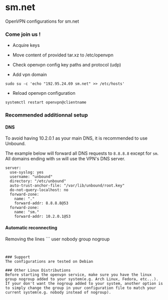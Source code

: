# sm.net
OpenVPN configurations for sm.net

### Come join us !

* Acquire keys

* Move content of provided tar.xz to /etc/openvpn

* Check openvpn config key paths and protocol (udp)

* Add vpn domain

`sudo su -c 'echo "192.95.24.69 sm.net" >> /etc/hosts'`

* Reload openvpn configuration

`systemctl restart openvpn@clientname`

### Recommended additionnal setup

#### DNS

To avoid having 10.2.0.1 as your main DNS, it is recommended to use Unbound.

The example below will forward all DNS requests to `8.8.8.8` except for `sm`.
All domains ending with `sm` will use the VPN's DNS server.

```
server:
  use-syslog: yes
  username: "unbound"
  directory: "/etc/unbound"
  auto-trust-anchor-file: "/var/lib/unbound/root.key"
  do-not-query-localhost: no
  forward-zone:
    name: "."
    forward-addr: 8.8.8.8@53
  forward-zone:
    name: "sm."
    forward-addr: 10.2.0.1@53
```


#### Automatic reconnecting

Removing the lines ```
user nobody
group nogroup
``` is necessary for openvpn to be able to reconnect to the server automatically.


### Support
The configurations are tested on Debian

### Other Linux Distributions
Before starting the openvpn service, make sure you have the linux group nogroup added to your system(e.g. Arch Linux, Fedora, etc...). If your don't want the nogroup added to your system, another option is to simply change the group in your configuration file to match your current system(e.g. nobody instead of nogroup).
